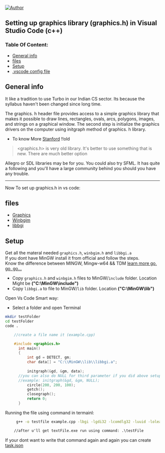 [![Author](https://img.shields.io/badge/Auther---Ullas-blu)](https://img.shields.io/badge/Auther---Ullas-blu?utm_source=github.com&utm_medium=campaign&utm_content=button&utm_campaign=dmhendricks%2Ffile-icon-vectors)

## Setting up graphics library (graphics.h) in Visual Studio Code (c++)

### Table Of Content: 

- [General info](#general-info)
- [files](#files)
- [Setup](#setup)
- [.vscode config file](https://github.com/ullaskunder3/graphics.h-setup)

## General info
It like a tradition to use Turbo in our Indian CS sector.
Its because the syllabus haven't been changed since long time.

The graphics. h header file provides access to a simple graphics library that makes it possible to draw lines, rectangles, ovals, arcs, polygons, images, and strings on a graphical window. The second step is initialize the graphics drivers on the computer using initgraph method of graphics. h library.

- To know More [Stanford](https://web.stanford.edu/class/archive/cs/cs106b/cs106b.1126/materials/cppdoc/graphics.html) !!old

> <graphics.h> is very old library. It's better to use something that is new.
> There are much better option 

Allegro or SDL libraries may be for you.
You could also try SFML. It has quite a following and you'll have a large community behind you should you have any trouble.

--------------------------------------------------

Now To set up graphics.h in vs code:
	
## files
- [Graphics](./graphics.h)
- [Winbgim](./winbgim.h)
- [libbgi](./libbgi.a)

	
## Setup
 Get all the materal needed `graphics.h`, `winbgim.h` and `libbgi.a`\
 If you dont have MinGW install it from official and follow the steps.<br>
 Know the difference between MINGW, Mingw-w64 && TDM [learn more go, go, go...](https://github.com/ullaskunder3/cpp-setup-vsCode#setup)
 
- Copy `graphics.h` and `winbgim.h` files to MinGW/`include` folder. 
   Location Might be **("C:\MinGW\include\")**
- Copy `libbgi.a` to file to MinGW/`lib` folder. 
   Location **("C:\MinGW\lib\")**
   
 Open Vs Code Smart way:
   - Select a folder and open Terminal
   ```bash
   mkdir testFolder
   cd testFolder
   code .
   ```


```cpp
    //create a file name it (example.cpp)

    #include <graphics.h> 
      int main()
      {
          int gd = DETECT, gm;
          char data[] = "C:\\MinGW\\lib\\libbgi.a";
      
          initgraph(&gd, &gm, data);
	  //you can also do NULL for third parameter if you did above setup successfully
	  //example: initgraph(&gd, &gm, NULL);
          circle(200, 200, 100);
          getch();
          closegraph();
          return 0;
      }
  ```
 Running the file using command in termainl: 
  ```cmd
       g++ -o testfile example.cpp -lbgi -lgdi32 -lcomdlg32 -luuid -loleaut32 -lole32

      //after u'll get textFile.exe run using command: .\testFile
  ```
  If your dont want to write that command again and again you can create [task.json](https://github.com/ullaskunder3/graphics.h-setup/tree/main/.vscode)
